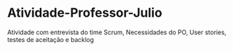 # Atividade-Professor-Julio
Atividade com entrevista do time Scrum, Necessidades do PO, User stories, testes de aceitação e backlog
